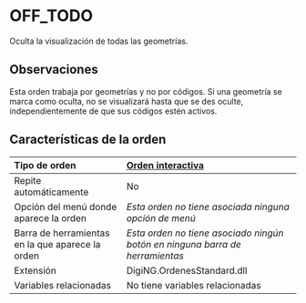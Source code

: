 # OFF\_TODO

Oculta la visualización de todas las geometrías.

## Observaciones

Esta orden trabaja por geometrías y no por códigos. Si una geometría se marca como oculta, no se visualizará hasta que se des oculte, independientemente de que sus códigos estén activos.

## Características de la orden

| Tipo de orden | [Orden interactiva](off.md) |
| :--- | :--- |
| Repite automáticamente | No |
| Opción del menú donde aparece la orden | _Esta orden no tiene asociada ninguna opción de menú_ |
| Barra de herramientas en la que aparece la orden | _Esta orden no tiene asociado ningún botón en ninguna barra de herramientas_ |
| Extensión | DigiNG.OrdenesStandard.dll |
| Variables relacionadas | No tiene variables relacionadas |


